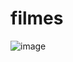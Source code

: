 # filmes


![image](https://github.com/user-attachments/assets/1a592020-3fb1-4b68-a971-8bd342b7341d)
